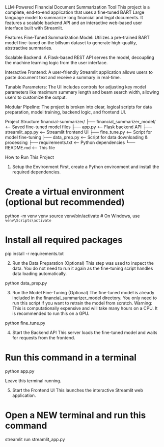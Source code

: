 LLM-Powered Financial Document Summarization Tool
This project is a complete, end-to-end application that uses a fine-tuned BART Large language model to summarize long financial and legal documents. It features a scalable backend API and an interactive web-based user interface built with Streamlit.

Features
Fine-Tuned Summarization Model: Utilizes a pre-trained BART model fine-tuned on the billsum dataset to generate high-quality, abstractive summaries.

Scalable Backend: A Flask-based REST API serves the model, decoupling the machine learning logic from the user interface.

Interactive Frontend: A user-friendly Streamlit application allows users to paste document text and receive a summary in real-time.

Tunable Parameters: The UI includes controls for adjusting key model parameters like maximum summary length and beam search width, allowing users to customize the output.

Modular Pipeline: The project is broken into clear, logical scripts for data preparation, model training, backend logic, and frontend UI.

Project Structure
financial-summarizer/
├── financial_summarizer_model/   <-- Saved fine-tuned model files
├── app.py                        <-- Flask backend API
├── streamlit_app.py              <-- Streamlit frontend UI
├── fine_tune.py                  <-- Script for model fine-tuning
├── data_prep.py                  <-- Script for data downloading & processing
├── requirements.txt              <-- Python dependencies
└── README.md                     <-- This file

How to Run This Project
1. Setup the Environment
First, create a Python environment and install the required dependencies.

# Create a virtual environment (optional but recommended)
python -m venv venv
source venv/bin/activate  # On Windows, use `venv\Scripts\activate`

# Install all required packages
pip install -r requirements.txt

2. Run the Data Preparation (Optional)
This step was used to inspect the data. You do not need to run it again as the fine-tuning script handles data loading automatically.

python data_prep.py

3. Run the Model Fine-Tuning (Optional)
The fine-tuned model is already included in the financial_summarizer_model directory. You only need to run this script if you want to retrain the model from scratch.
Warning: This is computationally expensive and will take many hours on a CPU. It is recommended to run this on a GPU.

python fine_tune.py

4. Start the Backend API
This server loads the fine-tuned model and waits for requests from the frontend.

# Run this command in a terminal
python app.py

Leave this terminal running.

5. Start the Frontend UI
This launches the interactive Streamlit web application.

# Open a NEW terminal and run this command
streamlit run streamlit_app.py
